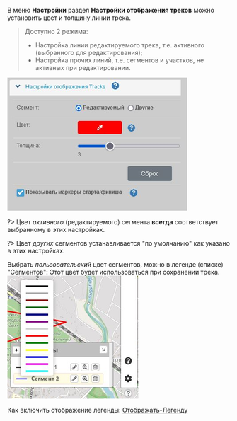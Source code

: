 В меню **Настройки** раздел **Настройки отображения треков** можно установить цвет и толщину линии трека.

> Доступно 2 режима:
>  
> - Настройка линии редактируемого трека, т.е. активного (выбранного для редактирования);
> - Настройка прочих линий, т.е. сегментов и участков, не активных при редактировании.

![Настройка треков](../_media/tracks-config.jpg)

?> Цвет *активного* (редактируемого) сегмента **всегда** соответствует выбранному в этих настройках.

?> Цвет *других* сегментов устанавливается "по умолчанию" как указано в этих настройках.

Выбрать *пользовательский* цвет сегментов, можно в легенде (списке) "Сегментов":
Этот цвет будет использоваться при сохранении трека.
![Цвет сегментов](../_media/color-segment.jpg)

Как включить отображение легенды: [Отображать-Легенду](../main-config.md?id=Отображать-Легенду)